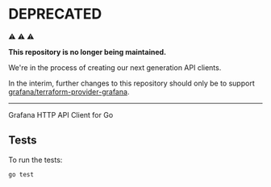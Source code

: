 # DEPRECATED

:warning: :warning: :warning:

**This repository is no longer being maintained.**

We're in the process of creating our next generation API clients.

In the interim, further changes to this repository should only be to support
[grafana/terraform-provider-grafana](https://github.com/grafana/terraform-provider-grafana).

---

Grafana HTTP API Client for Go

## Tests

To run the tests:

```
go test
```

